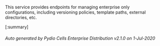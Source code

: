 






This service provides endpoints for managing enterprise only configurations, including versioning policies, template paths, external directories, etc.

[:summary]

###### Auto generated by Pydio Cells Enterprise Distribution v2.1.0 on 1-Jul-2020
